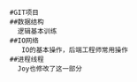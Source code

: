        #GIT项目
       ##数据结构
         逻辑基本训练
       ##IO网络
          IO的基本操作，后端工程师常用操作
       ##进程线程
         Joy也修改了这一部分